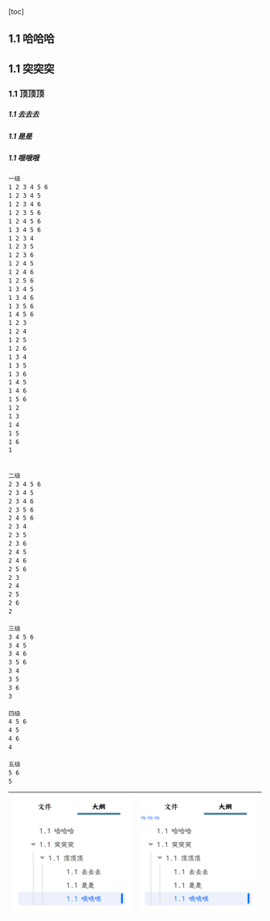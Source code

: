 [toc]

## 1.1 哈哈哈

## 1.1 突突突

### 1.1 顶顶顶

##### 1.1 去去去

##### 1.1 是是

##### 1.1 哦哦哦



```markdown
一级
1 2 3 4 5 6
1 2 3 4 5
1 2 3 4 6
1 2 3 5 6
1 2 4 5 6
1 3 4 5 6
1 2 3 4
1 2 3 5
1 2 3 6
1 2 4 5
1 2 4 6
1 2 5 6
1 3 4 5
1 3 4 6
1 3 5 6
1 4 5 6
1 2 3
1 2 4
1 2 5
1 2 6
1 3 4
1 3 5
1 3 6
1 4 5
1 4 6
1 5 6
1 2
1 3
1 4
1 5
1 6
1


二级
2 3 4 5 6
2 3 4 5
2 3 4 6
2 3 5 6
2 4 5 6
2 3 4
2 3 5
2 3 6
2 4 5
2 4 6
2 5 6
2 3
2 4
2 5
2 6
2

三级
3 4 5 6
3 4 5
3 4 6
3 5 6
3 4
3 5
3 6
3

四级
4 5 6
4 5
4 6
4

五级
5 6
5
```

| ![image-20230501111520269](./标题_Pic/image-20230501111520269.png) | ![image-20230501111401496](./标题_Pic/image-20230501111401496.png) |
| :----------------------------------------------------------: | :----------------------------------------------------------: |

